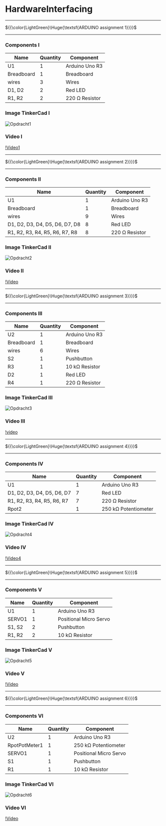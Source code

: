 ﻿# HardwareInterfacing
 
___
${{\color{LightGreen}\Huge{\textsf{ARDUINO assignment 1}}}}\$
___

### Components I

|Name |Quantity |Component |
|---|---|---|
|U1 |1 |Arduino Uno R3 |
|Breadboard |1 |Breadboard |
|wires |3 | Wires |
|D1, D2 |2 |Red LED |
|R1, R2 |2 |220 Ω Resistor |

### Image TinkerCad I  
![Opdracht1](https://github.com/wenstef/HardwareInterfacing/assets/151529181/92e42aaf-0ba2-4f1f-b346-9319bbb651ec)


### Video I  
[!Video1](https://github.com/wenstef/HardwareInterfacing/assets/151529181/46c4a58f-1c53-4a81-8813-8f54960daa89)  


___
${{\color{LightGreen}\Huge{\textsf{ARDUINO assignment 2}}}}\$
___  


### Components II  


|Name |Quantity |Component |
|---|---|---|
|U1 |1 |Arduino Uno R3 |
|Breadboard |1 |Breadboard |
|wires |9 |Wires |
|D1, D2, D3, D4, D5, D6, D7, D8 |8 |Red LED |
|R1, R2, R3, R4, R5, R6, R7, R8 |8 |220 Ω Resistor |


### Image TinkerCad II  
![Opdracht2](https://github.com/wenstef/HardwareInterfacing/assets/151529181/11132d26-c266-4508-abb6-a543ff7a7214)

### Video II  
[!Video](https://github.com/wenstef/HardwareInterfacing/assets/151529181/142776c6-cea9-49d6-8957-b8860a28ff4a)  


___
${{\color{LightGreen}\Huge{\textsf{ARDUINO assignment 3}}}}\$
___  

### Components III  

|Name |Quantity |Component |
|---|---|---|
|U2 |1 |Arduino Uno R3 |
|Breadboard |1 |Breadboard |
|wires |6 |Wires |
|S2 |1 |Pushbutton |
|R3 |1 |10 kΩ Resistor |
|D2 |1 |Red LED |
|R4 |1 |220 Ω Resistor |  


### Image TinkerCad III  
![Opdracht3](https://github.com/wenstef/HardwareInterfacing/assets/151529181/a3e75c92-d6ca-4dde-b326-3277c1d4c44f)  


### Video III  
[!video](https://github.com/wenstef/HardwareInterfacing/assets/151529181/0b676a81-1d94-4eb8-a367-47c580c9701b)  


___
${{\color{LightGreen}\Huge{\textsf{ARDUINO assignment 4}}}}\$
___  

### Components IV  

|Name |Quantity |Component |
|---|---|---|
|U1 |1 |Arduino Uno R3|
|D1, D2, D3, D4, D5, D6, D7 |7 |Red LED |
|R1, R2, R3, R4, R5, R6, R7 |7 |220 Ω Resistor|
|Rpot2 |1 |250 kΩ Potentiometer|  


### Image TinkerCad IV  
![Opdracht4](https://github.com/wenstef/HardwareInterfacing/assets/151529181/d54ce6be-2511-4b2d-bbab-474a825e53f7)  


### Video IV
[!Video4](https://github.com/wenstef/HardwareInterfacing/assets/151529181/9ca7eca9-6524-4642-b2f8-9fec72b41886)  

>
___
${{\color{LightGreen}\Huge{\textsf{ARDUINO assignment 5}}}}\$
___  


### Components V  

|Name |Quantity |Component |
|---|---|---|
|U1 |1 |Arduino Uno R3            |
|SERVO1 |1 |Positional Micro Servo |
|S1, S2 |2 |Pushbutton            |
|R1, R2 |2 |10 kΩ Resistor         |  


### Image TinkerCad V
![Opdracht5](https://github.com/wenstef/HardwareInterfacing/assets/151529181/44104a72-26a1-4371-b77c-0c5c4d356555)
  
  
### Video V 
[!Video](https://github.com/wenstef/HardwareInterfacing/assets/151529181/be032046-eb4c-4537-9c07-4c709951c336)  


___
${{\color{LightGreen}\Huge{\textsf{ARDUINO assignment 6}}}}\$
___

### Components VI  

|Name |Quantity |Component |
|---|---|---|
|U2 |1 |Arduino Uno R3|
|RpotPotMeter1 |1 |250 kΩ Potentiometer |
|SERVO1 |1 |Positional Micro Servo|
|S1 |1 |Pushbutton|
|R1 |1 |10 kΩ Resistor|

### Image TinkerCad VI 
![Opdracht6](https://github.com/wenstef/HardwareInterfacing/assets/151529181/eeae51db-e061-40fd-9952-cbd8d840f532)  
  
  
### Video VI  
[!Video](https://github.com/wenstef/HardwareInterfacing/assets/151529181/f0111cce-df5c-4c18-86cf-2867d6286c46)  



